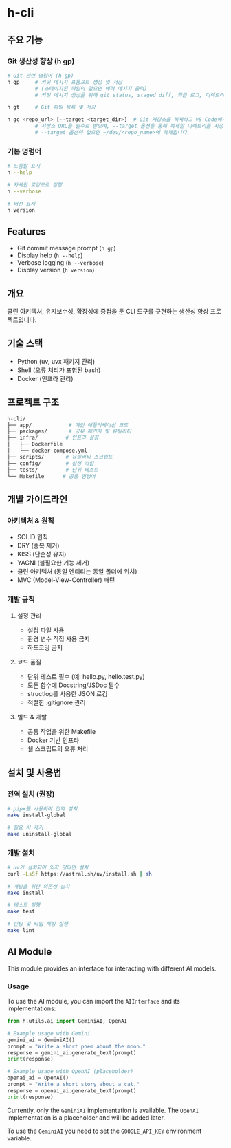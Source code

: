 # h-cli

## 주요 기능

### Git 생산성 향상 (h gp)

```bash
# Git 관련 명령어 (h gp)
h gp     # 커밋 메시지 프롬프트 생성 및 저장
         # (스테이지된 파일이 없으면 에러 메시지 출력)
         # 커밋 메시지 생성을 위해 git status, staged diff, 최근 로그, 디렉토리 트리 정보를 제공합니다.

h gt     # Git 파일 목록 및 저장

h gc <repo_url> [--target <target_dir>]  # Git 저장소를 복제하고 VS Code에서 엽니다.
         # 저장소 URL을 필수로 받으며, --target 옵션을 통해 복제할 디렉토리를 지정할 수 있습니다.
         # --target 옵션이 없으면 ~/dev/<repo_name>에 복제합니다.
```

### 기본 명령어

```bash
# 도움말 표시
h --help

# 자세한 로깅으로 실행
h --verbose

# 버전 표시
h version
```

## Features

- Git commit message prompt (`h gp`)
- Display help (`h --help`)
- Verbose logging (`h --verbose`)
- Display version (`h version`)

## 개요

클린 아키텍처, 유지보수성, 확장성에 중점을 둔 CLI 도구를 구현하는 생산성 향상 프로젝트입니다.

## 기술 스택

- Python (uv, uvx 패키지 관리)
- Shell (오류 처리가 포함된 bash)
- Docker (인프라 관리)

## 프로젝트 구조

```bash
h-cli/
├── app/            # 메인 애플리케이션 코드
├── packages/       # 공유 패키지 및 유틸리티
├── infra/         # 인프라 설정
│   ├── Dockerfile
│   └── docker-compose.yml
├── scripts/       # 유틸리티 스크립트
├── config/        # 설정 파일
├── tests/         # 단위 테스트
└── Makefile      # 공통 명령어
```

## 개발 가이드라인

### 아키텍처 & 원칙

- SOLID 원칙
- DRY (중복 제거)
- KISS (단순성 유지)
- YAGNI (불필요한 기능 제거)
- 클린 아키텍처 (동일 엔티티는 동일 폴더에 위치)
- MVC (Model-View-Controller) 패턴

### 개발 규칙

1. 설정 관리

   - 설정 파일 사용
   - 환경 변수 직접 사용 금지
   - 하드코딩 금지

2. 코드 품질

   - 단위 테스트 필수 (예: hello.py, hello.test.py)
   - 모든 함수에 Docstring/JSDoc 필수
   - structlog를 사용한 JSON 로깅
   - 적절한 .gitignore 관리

3. 빌드 & 개발
   - 공통 작업을 위한 Makefile
   - Docker 기반 인프라
   - 쉘 스크립트의 오류 처리

## 설치 및 사용법

### 전역 설치 (권장)

```bash
# pipx를 사용하여 전역 설치
make install-global

# 필요 시 제거
make uninstall-global
```

### 개발 설치

```bash
# uv가 설치되어 있지 않다면 설치
curl -LsSf https://astral.sh/uv/install.sh | sh

# 개발을 위한 의존성 설치
make install

# 테스트 실행
make test

# 린팅 및 타입 체킹 실행
make lint
```

## AI Module

This module provides an interface for interacting with different AI models.

### Usage

To use the AI module, you can import the `AIInterface` and its implementations:

```python
from h.utils.ai import GeminiAI, OpenAI

# Example usage with Gemini
gemini_ai = GeminiAI()
prompt = "Write a short poem about the moon."
response = gemini_ai.generate_text(prompt)
print(response)

# Example usage with OpenAI (placeholder)
openai_ai = OpenAI()
prompt = "Write a short story about a cat."
response = openai_ai.generate_text(prompt)
print(response)
```

Currently, only the `GeminiAI` implementation is available. The `OpenAI` implementation is a placeholder and will be added later.

To use the `GeminiAI` you need to set the `GOOGLE_API_KEY` environment variable.
